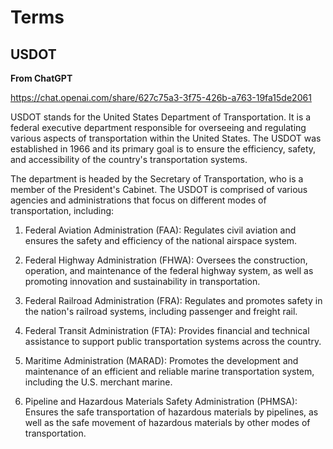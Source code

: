 # Terms

## USDOT

**From ChatGPT**

https://chat.openai.com/share/627c75a3-3f75-426b-a763-19fa15de2061

USDOT stands for the United States Department of Transportation. It is a federal executive department responsible for overseeing and regulating various aspects of transportation within the United States. The USDOT was established in 1966 and its primary goal is to ensure the efficiency, safety, and accessibility of the country's transportation systems.

The department is headed by the Secretary of Transportation, who is a member of the President's Cabinet. The USDOT is comprised of various agencies and administrations that focus on different modes of transportation, including:

1. Federal Aviation Administration (FAA): Regulates civil aviation and ensures the safety and efficiency of the national airspace system.

2. Federal Highway Administration (FHWA): Oversees the construction, operation, and maintenance of the federal highway system, as well as promoting innovation and sustainability in transportation.

3. Federal Railroad Administration (FRA): Regulates and promotes safety in the nation's railroad systems, including passenger and freight rail.

4. Federal Transit Administration (FTA): Provides financial and technical assistance to support public transportation systems across the country.

5. Maritime Administration (MARAD): Promotes the development and maintenance of an efficient and reliable marine transportation system, including the U.S. merchant marine.

6. Pipeline and Hazardous Materials Safety Administration (PHMSA): Ensures the safe transportation of hazardous materials by pipelines, as well as the safe movement of hazardous materials by other modes of transportation.

